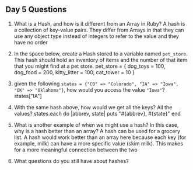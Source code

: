## Day 5 Questions

1. What is a Hash, and how is it different from an Array in Ruby?
A hash is a collection of key-value pairs. They differ from Arrays in that they can use any object type instead of integers to refer to the value and they have no order

1. In the space below, create a Hash stored to a variable named `pet_store`.  This hash should hold an inventory of items and the number of that item that you might find at a pet store.
pet_store = {
  dog_toys = 100,
  dog_food = 200,
  kitty_litter = 100,
  cat_tower = 10
}

1. given the following `states = {"CO" => "Colorado", "IA" => "Iowa", "OK" => "Oklahoma"}`, how would you access the value `"Iowa"`?
states["IA"]

1. With the same hash above, how would we get all the keys?  All the values?
states.each do |abbrev, state|
  puts "#{abbrev}, #{state}"
end

1. What is another example of when we might use a hash?  In this case, why is a hash better than an array?
A hash can be used for a grocery list. A hash would work better than an array here because each key (for example, milk) can have a more specific value (skim milk). This makes for a more meaningful connection between the two

1. What questions do you still have about hashes?
